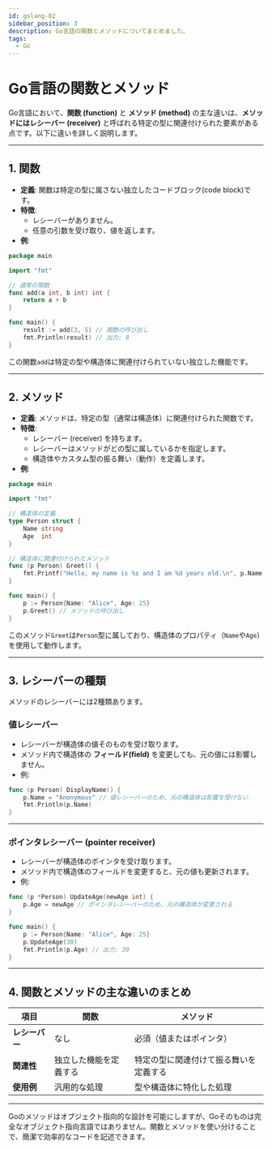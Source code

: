 ```yaml
---
id: golang-02
sidebar_position: 3
description: Go言語の関数とメソッドについてまとめました。
tags:
  - Go
---
```


# Go言語の関数とメソッド

Go言語において、**関数 (function)** と **メソッド (method)** の主な違いは、**メソッドにはレシーバー (receiver)** と呼ばれる特定の型に関連付けられた要素がある点です。以下に違いを詳しく説明します。

---

## **1. 関数**
- **定義**: 関数は特定の型に属さない独立したコードブロック(code block)です。
- **特徴**:
  - レシーバーがありません。
  - 任意の引数を受け取り、値を返します。
- **例**:

```go
package main

import "fmt"

// 通常の関数
func add(a int, b int) int {
    return a + b
}

func main() {
    result := add(3, 5) // 関数の呼び出し
    fmt.Println(result) // 出力: 8
}
```

この関数`add`は特定の型や構造体に関連付けられていない独立した機能です。

---

## **2. メソッド**
- **定義**: メソッドは、特定の型（通常は構造体）に関連付けられた関数です。
- **特徴**:
  - レシーバー (receiver) を持ちます。
  - レシーバーはメソッドがどの型に属しているかを指定します。
  - 構造体やカスタム型の振る舞い（動作）を定義します。
- **例**:

```go
package main

import "fmt"

// 構造体の定義
type Person struct {
    Name string
    Age  int
}

// 構造体に関連付けられたメソッド
func (p Person) Greet() {
    fmt.Printf("Hello, my name is %s and I am %d years old.\n", p.Name, p.Age)
}

func main() {
    p := Person{Name: "Alice", Age: 25}
    p.Greet() // メソッドの呼び出し
}
```

このメソッド`Greet`は`Person`型に属しており、構造体のプロパティ（`Name`や`Age`）を使用して動作します。

---

## **3. レシーバーの種類**
メソッドのレシーバーには2種類あります。

### **値レシーバー**
- レシーバーが構造体の値そのものを受け取ります。
- メソッド内で構造体の **フィールド(field)** を変更しても、元の値には影響しません。
- 例:

```go
func (p Person) DisplayName() {
    p.Name = "Anonymous" // 値レシーバーのため、元の構造体は影響を受けない
    fmt.Println(p.Name)
}
```

---

### **ポインタレシーバー (pointer receiver)**
- レシーバーが構造体のポインタを受け取ります。
- メソッド内で構造体のフィールドを変更すると、元の値も更新されます。
- 例:

```go
func (p *Person) UpdateAge(newAge int) {
    p.Age = newAge // ポインタレシーバーのため、元の構造体が変更される
}

func main() {
    p := Person{Name: "Alice", Age: 25}
    p.UpdateAge(30)
    fmt.Println(p.Age) // 出力: 30
}
```

---

## **4. 関数とメソッドの主な違いのまとめ**

| 項目           | 関数                       | メソッド                                   |
|----------------|----------------------------|-------------------------------------------|
| **レシーバー** | なし                       | 必須（値またはポインタ）                  |
| **関連性**     | 独立した機能を定義する     | 特定の型に関連付けて振る舞いを定義する     |
| **使用例**     | 汎用的な処理               | 型や構造体に特化した処理                   |

---

Goのメソッドはオブジェクト指向的な設計を可能にしますが、Goそのものは完全なオブジェクト指向言語ではありません。関数とメソッドを使い分けることで、簡潔で効率的なコードを記述できます。